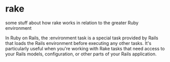 # rake
some stuff about how rake works in relation to the greater Ruby environment

In Ruby on Rails, the :environment task is a special task provided by Rails that loads the Rails environment before executing any other tasks. It's particularly useful when you're working with Rake tasks that need access to your Rails models, configuration, or other parts of your Rails application.
